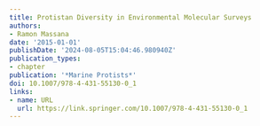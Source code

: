 ```yaml
---
title: Protistan Diversity in Environmental Molecular Surveys
authors:
- Ramon Massana
date: '2015-01-01'
publishDate: '2024-08-05T15:04:46.980940Z'
publication_types:
- chapter
publication: '*Marine Protists*'
doi: 10.1007/978-4-431-55130-0_1
links:
- name: URL
  url: https://link.springer.com/10.1007/978-4-431-55130-0_1
---
```

